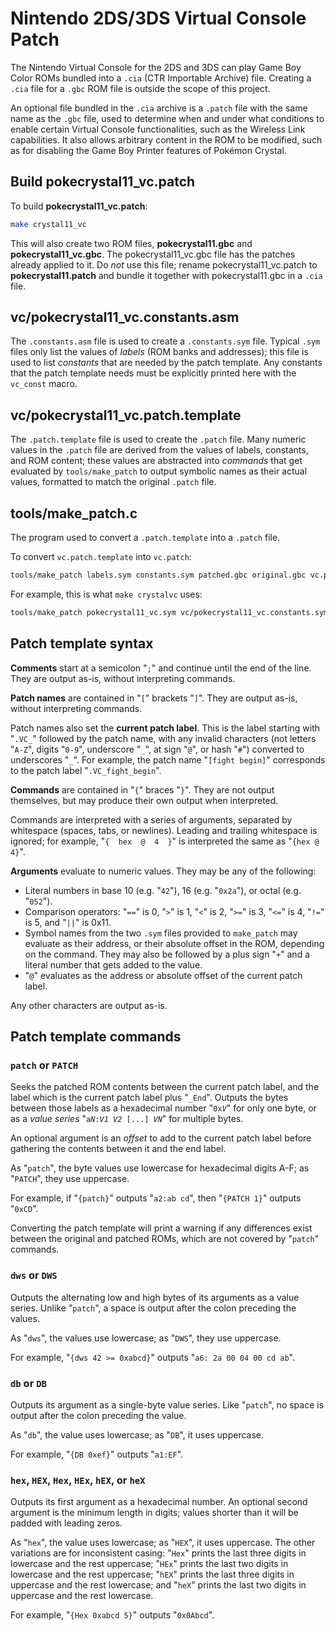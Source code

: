 # Nintendo 2DS/3DS Virtual Console Patch

The Nintendo Virtual Console for the 2DS and 3DS can play Game Boy Color ROMs bundled into a `.cia` (CTR Importable Archive) file. Creating a `.cia` file for a `.gbc` ROM file is outside the scope of this project.

An optional file bundled in the `.cia` archive is a `.patch` file with the same name as the `.gbc` file, used to determine when and under what conditions to enable certain Virtual Console functionalities, such as the Wireless Link capabilities. It also allows arbitrary content in the ROM to be modified, such as for disabling the Game Boy Printer features of Pokémon Crystal.


## Build pokecrystal11_vc.patch

To build **pokecrystal11_vc.patch**:

```bash
make crystal11_vc
```

This will also create two ROM files, **pokecrystal11.gbc** and **pokecrystal11_vc.gbc**. The pokecrystal11_vc.gbc file has the patches already applied to it. Do *not* use this file; rename pokecrystal11_vc.patch to **pokecrystal11.patch** and bundle it together with pokecrystal11.gbc in a `.cia` file.


## vc/pokecrystal11_vc.constants.asm

The `.constants.asm` file is used to create a `.constants.sym` file. Typical `.sym` files only list the values of *labels* (ROM banks and addresses); this file is used to list *constants* that are needed by the patch template. Any constants that the patch template needs must be explicitly printed here with the `vc_const` macro.


## vc/pokecrystal11_vc.patch.template

The `.patch.template` file is used to create the `.patch` file. Many numeric values in the `.patch` file are derived from the values of labels, constants, and ROM content; these values are abstracted into *commands* that get evaluated by `tools/make_patch` to output symbolic names as their actual values, formatted to match the original `.patch` file.


## tools/make_patch.c

The program used to convert a `.patch.template` into a `.patch` file.

To convert `vc.patch.template` into `vc.patch`:

```bash
tools/make_patch labels.sym constants.sym patched.gbc original.gbc vc.patch.template vc.patch
```

For example, this is what `make crystalvc` uses:

```bash
tools/make_patch pokecrystal11_vc.sym vc/pokecrystal11_vc.constants.sym pokecrystal11_vc.gbc pokecrystal11.gbc vc/pokecrystal11_vc.patch.template pokecrystal11_vc.patch
```


## Patch template syntax

**Comments** start at a semicolon "`;`" and continue until the end of the line. They are output as-is, without interpreting commands.

**Patch names** are contained in "`[`" brackets "`]`". They are output as-is, without interpreting commands.

Patch names also set the **current patch label**. This is the label starting with "`.VC_`" followed by the patch name, with any invalid characters (not letters "`A-Z`", digits "`0-9`", underscore "`_`", at sign "`@`", or hash "`#`") converted to underscores "`_`". For example, the patch name "`[fight begin]`" corresponds to the patch label "`.VC_fight_begin`".

**Commands** are contained in "`{`" braces "`}`". They are not output themselves, but may produce their own output when interpreted.

Commands are interpreted with a series of arguments, separated by whitespace (spaces, tabs, or newlines). Leading and trailing whitespace is ignored; for example, "`{  hex  @  4  }`" is interpreted the same as "`{hex @ 4}`".

**Arguments** evaluate to numeric values. They may be any of the following:

- Literal numbers in base 10 (e.g. "`42`"), 16 (e.g. "`0x2a`"), or octal (e.g. "`052`").
- Comparison operators: "`==`" is 0, "`>`" is 1, "`<`" is 2, "`>=`" is 3, "`<=`" is 4, "`!=`" is 5, and "`||`" is 0x11.
- Symbol names from the two `.sym` files provided to `make_patch` may evaluate as their address, or their absolute offset in the ROM, depending on the command. They may also be followed by a plus sign "`+`" and a literal number that gets added to the value.
- "`@`" evaluates as the address or absolute offset of the current patch label.

Any other characters are output as-is.


## Patch template commands

### `patch` or `PATCH`

Seeks the patched ROM contents between the current patch label, and the label which is the current patch label plus "`_End`". Outputs the bytes between those labels as a hexadecimal number "<code>0x<i>V</i></code>" for only one byte, or as a *value series* "<code>a<i>N</i>:<i>V1</i> <i>V2</i> [...] <i>VN</i></code>" for multiple bytes.

An optional argument is an *offset* to add to the current patch label before gathering the contents between it and the end label.

As "`patch`", the byte values use lowercase for hexadecimal digits A-F; as "`PATCH`", they use uppercase.

For example, if "`{patch}`" outputs "`a2:ab cd`", then "`{PATCH 1}`" outputs "`0xCD`".

Converting the patch template will print a warning if any differences exist between the original and patched ROMs, which are not covered by "`patch`" commands.


### `dws` or `DWS`

Outputs the alternating low and high bytes of its arguments as a value series. Unlike "`patch`", a space is output after the colon preceding the values.

As "`dws`", the values use lowercase; as "`DWS`", they use uppercase.

For example, "`{dws 42 >= 0xabcd}`" outputs "`a6: 2a 00 04 00 cd ab`".


### `db` or `DB`

Outputs its argument as a single-byte value series. Like "`patch`", no space is output after the colon preceding the value.

As "`db`", the value uses lowercase; as "`DB`", it uses uppercase.

For example, "`{DB 0xef}`" outputs "`a1:EF`".


### `hex`, `HEX`, `Hex`, `HEx`, `hEX`, or `heX`

Outputs its first argument as a hexadecimal number. An optional second argument is the minimum length in digits; values shorter than it will be padded with leading zeros.

As "`hex`", the value uses lowercase; as "`HEX`", it uses uppercase. The other variations are for inconsistent casing: "`Hex`" prints the last three digits in lowercase and the rest uppercase; "`HEx`" prints the last two digits in lowercase and the rest uppercase; "`hEX`" prints the last three digits in uppercase and the rest lowercase; and "`heX`" prints the last two digits in uppercase and the rest lowercase.

For example, "`{Hex 0xabcd 5}`" outputs "`0x0Abcd`".
